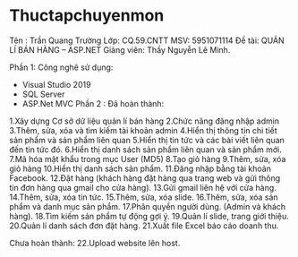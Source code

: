 # Thuctapchuyenmon
Tên : Trần Quang Trường
Lớp: CQ.59.CNTT
MSV: 5951071114
Đề tài: QUẢN LÍ BÁN HÀNG – ASP.NET
Giảng viên: Thầy Nguyễn Lê Minh.

Phần 1: Công nghê sử dụng:
- Visual Studio 2019
-  SQL Server
- ASP.Net MVC
Phần 2 : 
Đã hoàn thành:

1.Xây dựng Cơ sở dữ liệu quản lí bán hàng 
2.Chức năng đăng nhập admin
3.Thêm, sửa, xóa và tìm kiếm tài khoản admin
4.Hiển thị thông tin chi tiết sản phẩm và sản phẩm liên quan
5.Hiển thị tin tức và các bài viết liên quan đến tin tức đó.
6.Hiển thị danh sách sản phẩm liên quan và sản phẩm mới.
7.Mã hóa mật khẩu trong mục User (MD5)
8.Tạo giỏ hàng
9.Thêm, sửa, xóa giỏ hàng
10.Hiển thị danh sách sản phẩm.
11.Đăng nhập bằng tài khoản Facebook.
12.Đặt hàng (khách hàng đặt hàng qua trang web và gửi thông tin đơn hàng qua gmail cho cửa hàng).
13.Gửi gmail liên hệ với cửa hàng.
14.Thêm, sửa, xóa tin tức.
15.Thêm, sửa, xóa slide.
16.Thêm, sửa, xóa sản phẩm và danh mục sản phẩm.
17.Phân quyền người dùng. (Admin và khách hàng).
18.Tìm kiếm sản phẩm tự động gợi ý.
19.Quản lí slide, trang giới thiệu.
20.Quản lí danh sách đơn đặt hàng.
21.Xuất file Excel báo cáo doanh thu.

Chưa hoàn thành:
22.Upload website lên host.
